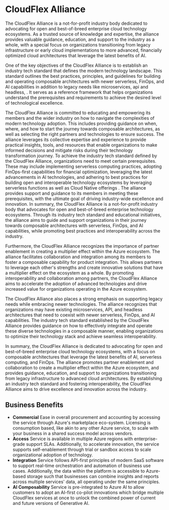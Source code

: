 # CloudFlex Alliance

The CloudFlex Alliance is a not-for-profit industry body dedicated to advocating for open and best-of-breed enterprise cloud technology ecosystems. As a trusted source of knowledge and expertise, the alliance provides valuable guidance, education, and support to the industry as a whole, with a special focus on organizations transitioning from legacy infrastructure or early cloud implementations to more advanced, financially optimized cloud architectures that leverage the latest benefits of AI. 

One of the key objectives of the CloudFlex Alliance is to establish an industry tech standard that defines the modern technology landscape. This standard outlines the best practices, principles, and guidelines for building and operating composable architectures with newer serverless, FinOps, and AI capabilities in addition to legacy needs like microservices, api and headless, . It serves as a reference framework that helps organizations understand the prerequisites and requirements to achieve the desired level of technological excellence.

The CloudFlex Alliance is committed to educating and empowering its members and the wider industry on how to navigate the complexities of modern technology adoption. This includes providing guidance on when, where, and how to start the journey towards composable architectures, as well as selecting the right partners and technologies to ensure success. The alliance leverages its collective expertise and experience to provide practical insights, tools, and resources that enable organizations to make informed decisions and mitigate risks during their technology transformation journey.
To achieve the industry tech standard defined by the CloudFlex Alliance, organizations need to meet certain prerequisites. These may include implementing serverless computing practices, adopting FinOps-first capabilities for financial optimization, leveraging the latest advancements in AI technologies, and adhering to best practices for building open and interoperable technology ecosystems by leveraging serverless functions as well as Cloud Native offerings . The alliance provides support and guidance to its members in meeting these prerequisites, with the ultimate goal of driving industry-wide excellence and innovation.
In summary, the CloudFlex Alliance is a not-for-profit industry body that advocates for open and best-of-breed enterprise technology ecosystems. Through its industry tech standard and educational initiatives, the alliance aims to guide and support organizations in their journey towards composable architectures with serverless, FinOps, and AI capabilities, while promoting best practices and interoperability across the industry.

Furthermore, the CloudFlex Alliance recognizes the importance of partner enablement in creating a multiplier effect within the Azure ecosystem. The alliance facilitates collaboration and integration among its members to foster a composable capability for product integration. This allows partners to leverage each other's strengths and create innovative solutions that have a multiplier effect on the ecosystem as a whole. By promoting interoperability and collaboration among partners, the CloudFlex Alliance aims to accelerate the adoption of advanced technologies and drive increased value for organizations operating in the Azure ecosystem.

The CloudFlex Alliance also places a strong emphasis on supporting legacy needs while embracing newer technologies. The alliance recognizes that organizations may have existing microservices, API, and headless architectures that need to coexist with newer serverless, FinOps, and AI capabilities. The industry tech standard established by the CloudFlex Alliance provides guidance on how to effectively integrate and operate these diverse technologies in a composable manner, enabling organizations to optimize their technology stack and achieve seamless interoperability.

In summary, the CloudFlex Alliance is dedicated to advocating for open and best-of-breed enterprise cloud technology ecosystems, with a focus on composable architectures that leverage the latest benefits of AI, serverless computing, and FinOps. The alliance promotes partner enablement and collaboration to create a multiplier effect within the Azure ecosystem, and provides guidance, education, and support to organizations transitioning from legacy infrastructure to advanced cloud architectures. By establishing an industry tech standard and fostering interoperability, the CloudFlex Alliance aims to drive excellence and innovation across the industry.

## Business Benefits

- **Commercial** Ease in overall procurement and accounting by accessing the service through Azure's marketplace eco-system.  Licensing is consumption based, like akin to any other Azure service, to scale with your business in a shared success model across vendors.
- **Access** Service is available in multiple Azure regions with enterprise-grade support SLAs.  Additionally, to accelerate innovation, the service supports self-enablement through trial or sandbox access to scale organizational adoption of technology.
- **Integration** Service follows API-first principles of modern SaaS software to support real-time orchestration and automation of business use cases.  Additionally, the data within the platform is accessible to Azure-based storage such that businesses can combine insights and reports across multiple services' data, all operating under the same principles.
- **AI Composability** Service is pre-integrated to Azure AI to allow customers to adopt an AI-first co-pilot innovations which bridge multiple CloudFlex services at once to unlock the combined power of current and future versions of Generative AI.


